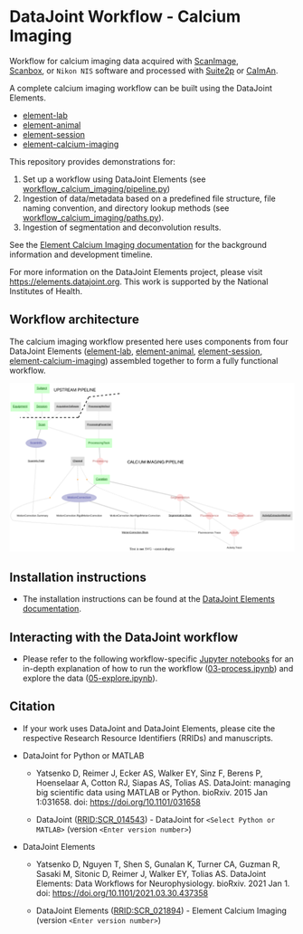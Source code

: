 # DataJoint Workflow - Calcium Imaging

Workflow for calcium imaging data acquired with 
[ScanImage](http://scanimage.vidriotechnologies.com),  
[Scanbox](https://scanbox.org), or `Nikon NIS` software and processed with 
[Suite2p](https://github.com/MouseLand/suite2p) or 
[CaImAn](https://github.com/flatironinstitute/CaImAn).

A complete calcium imaging workflow can be built using the DataJoint Elements.
+ [element-lab](https://github.com/datajoint/element-lab)
+ [element-animal](https://github.com/datajoint/element-animal)
+ [element-session](https://github.com/datajoint/element-session)
+ [element-calcium-imaging](https://github.com/datajoint/element-calcium-imaging)

This repository provides demonstrations for:
1. Set up a workflow using DataJoint Elements (see 
[workflow_calcium_imaging/pipeline.py](workflow_calcium_imaging/pipeline.py))
2. Ingestion of data/metadata based on a predefined file structure, file naming 
convention, and directory lookup methods (see 
[workflow_calcium_imaging/paths.py](workflow_calcium_imaging/paths.py)).
3. Ingestion of segmentation and deconvolution results.

See the [Element Calcium Imaging documentation](https://elements.datajoint.org/description/calcium_imaging/) for the background information and development timeline.

For more information on the DataJoint Elements project, please visit https://elements.datajoint.org.  This work is supported by the National Institutes of Health.

## Workflow architecture

The calcium imaging workflow presented here uses components from four DataJoint 
Elements ([element-lab](https://github.com/datajoint/element-lab), 
[element-animal](https://github.com/datajoint/element-animal), 
[element-session](https://github.com/datajoint/element-session), 
[element-calcium-imaging](https://github.com/datajoint/element-calcium-imaging)) 
assembled together to form a fully functional workflow. 

![element_calcium_imaging](images/attached_calcium_imaging_element.svg)

## Installation instructions

+ The installation instructions can be found at the
[DataJoint Elements documentation](https://elements.datajoint.org/usage/install/).

## Interacting with the DataJoint workflow

+ Please refer to the following workflow-specific 
[Jupyter notebooks](/notebooks) for an in-depth explanation of how to run the 
workflow ([03-process.ipynb](notebooks/03-process.ipynb)) and explore the data 
([05-explore.ipynb](notebooks/05-explore.ipynb)).

## Citation

+ If your work uses DataJoint and DataJoint Elements, please cite the respective Research Resource Identifiers (RRIDs) and manuscripts.

+ DataJoint for Python or MATLAB
    + Yatsenko D, Reimer J, Ecker AS, Walker EY, Sinz F, Berens P, Hoenselaar A, Cotton RJ, Siapas AS, Tolias AS. DataJoint: managing big scientific data using MATLAB or Python. bioRxiv. 2015 Jan 1:031658. doi: https://doi.org/10.1101/031658

    + DataJoint ([RRID:SCR_014543](https://scicrunch.org/resolver/SCR_014543)) - DataJoint for `<Select Python or MATLAB>` (version `<Enter version number>`)

+ DataJoint Elements
    + Yatsenko D, Nguyen T, Shen S, Gunalan K, Turner CA, Guzman R, Sasaki M, Sitonic D, Reimer J, Walker EY, Tolias AS. DataJoint Elements: Data Workflows for Neurophysiology. bioRxiv. 2021 Jan 1. doi: https://doi.org/10.1101/2021.03.30.437358

    + DataJoint Elements ([RRID:SCR_021894](https://scicrunch.org/resolver/SCR_021894)) - Element Calcium Imaging (version `<Enter version number>`)
